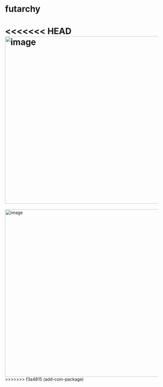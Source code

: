 # futarchy

<<<<<<< HEAD
<img width="549" alt="image" src="https://github.com/user-attachments/assets/f0feb33a-ac89-4216-822e-244b2a9d2f43" />
=======
<img width="549" alt="image" src="https://github.com/user-attachments/assets/f0feb33a-ac89-4216-822e-244b2a9d2f43" />
>>>>>>> f3a4815 (add-coin-package)
